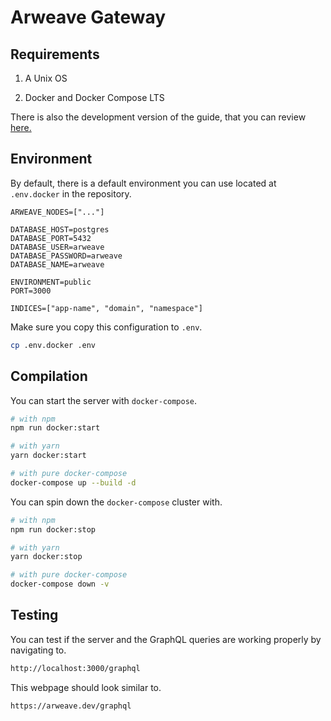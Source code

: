 # Arweave Gateway

## Requirements

1. A Unix OS

2. Docker and Docker Compose LTS

There is also the development version of the guide, that you can review [here.](./DEV.md)

## Environment

By default, there is a default environment you can use located at `.env.docker` in the repository.

```env
ARWEAVE_NODES=["..."]

DATABASE_HOST=postgres
DATABASE_PORT=5432
DATABASE_USER=arweave
DATABASE_PASSWORD=arweave
DATABASE_NAME=arweave

ENVIRONMENT=public
PORT=3000

INDICES=["app-name", "domain", "namespace"]
```

Make sure you copy this configuration to `.env`.

```bash
cp .env.docker .env
```

## Compilation


You can start the server with `docker-compose`.

```bash
# with npm
npm run docker:start

# with yarn
yarn docker:start

# with pure docker-compose
docker-compose up --build -d
```

You can spin down the `docker-compose` cluster with.

```bash
# with npm
npm run docker:stop

# with yarn
yarn docker:stop

# with pure docker-compose
docker-compose down -v
```

## Testing

You can test if the server and the GraphQL queries are working properly by navigating to.

```bash
http://localhost:3000/graphql
```

This webpage should look similar to.

```bash
https://arweave.dev/graphql
```

